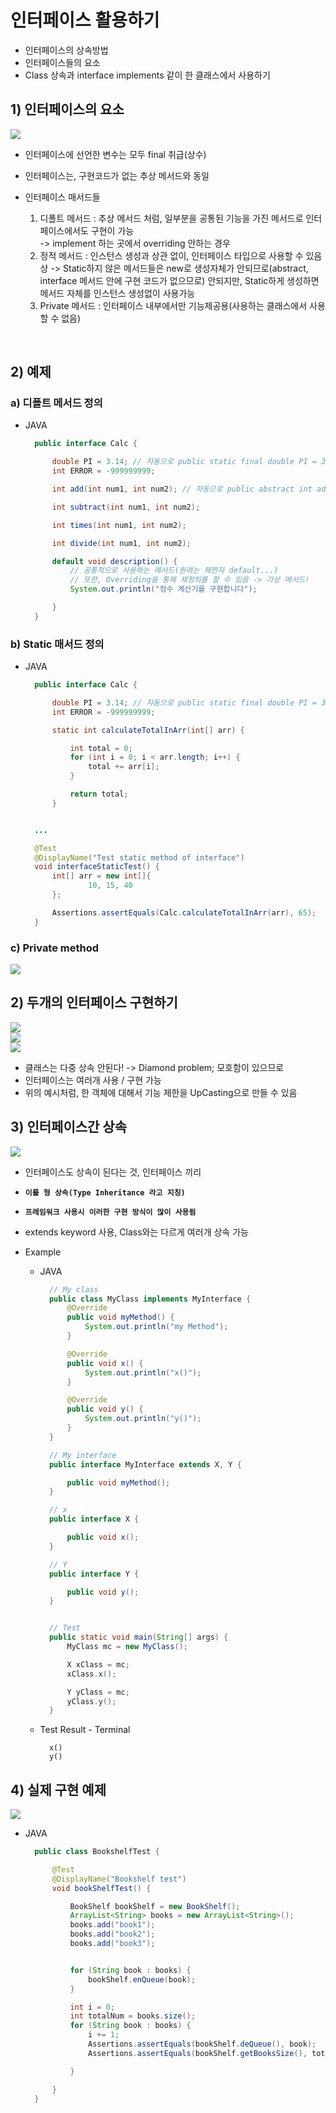 <link href="../../md/style.css" rel="stylesheet">

# 인터페이스 활용하기

- 인터페이스의 상속방법
- 인터페이스들의 요소
- Class 상속과 interface implements 같이 한 클래스에서 사용하기

## 1) 인터페이스의 요소

<img src='images/2021-09-14-22-23-47.png' />

- 인터페이스에 선언한 변수는 모두 final 취급(상수)
- 인터페이스는, 구현코드가 없는 추상 메서드와 동일
- 인터페이스 매서드들

  1. 디폴트 메서드 : 추상 메서드 처럼, 일부분을 공통된 기능을 가진 메서드로 인터페이스에서도 구현이 가능  
     -> implement 하는 곳에서 overriding 안하는 경우
  2. 정적 메서드 : 인스턴스 생성과 상관 없이, 인터페이스 타입으로 사용할 수 있음 상
     -> Static하지 않은 메서드들은 new로 생성자체가 안되므로(abstract, interface 메서드 안에 구현 코드가 없으므로) 안되지만, Static하게 생성하면 메서드 자체를 인스턴스 생성없이 사용가능
  3. Private 메서드 : 인터페이스 내부에서만 기능제공용(사용하는 클래스에서 사용할 수 없음)

<br>

## 2) 예제

### a) 디폴트 메서드 정의

- JAVA

  ```JAVA
    public interface Calc {

        double PI = 3.14; // 자동으로 public static final double PI = 3.14; 로 변환
        int ERROR = -999999999;

        int add(int num1, int num2); // 자동으로 public abstract int add() 로 변환

        int subtract(int num1, int num2);

        int times(int num1, int num2);

        int divide(int num1, int num2);

        default void description() {
            // 공통적으로 사용하는 메서드(원래는 제한자 default...)
            // 또한, Overriding을 통해 재정의를 할 수 있음 -> 가상 메서드!
            System.out.println("정수 계산기를 구현합니다");

        }
    }
  ```

### b) Static 매서드 정의

- JAVA

  ```JAVA
    public interface Calc {

        double PI = 3.14; // 자동으로 public static final double PI = 3.14; 로 변환
        int ERROR = -999999999;

        static int calculateTotalInArr(int[] arr) {

            int total = 0;
            for (int i = 0; i < arr.length; i++) {
                total += arr[i];
            }

            return total;
        }


    ...

    @Test
    @DisplayName("Test static method of interface")
    void interfaceStaticTest() {
        int[] arr = new int[]{
                10, 15, 40
        };

        Assertions.assertEquals(Calc.calculateTotalInArr(arr), 65);
    }
  ```

### c) Private method

<img src='images/2021-09-14-22-54-41.png' />

## 2) 두개의 인터페이스 구현하기

<img src='images/2021-09-14-22-55-54.png' />

<br>

<img src='images/2021-09-14-22-56-13.png' />

<br>

<img src='images/2021-09-14-22-58-22.png' />

- 클래스는 다중 상속 안된다! -> Diamond problem; 모호함이 있으므로
- 인터페이스는 여러개 사용 / 구현 가능
- 위의 예시처럼, 한 객체에 대해서 기능 제한을 UpCasting으로 만들 수 있음

## 3) 인터페이스간 상속

<img src='images/2021-09-15-16-09-00.png' />

- 인터페이스도 상속이 된다는 것, 인터페이스 끼리
- **`이를 형 상속(Type Inheritance 라고 지칭)`**
- **`프레임워크 사용시 이러한 구현 방식이 많이 사용됨`**
- extends keyword 사용, Class와는 다르게 여러개 상속 가능
- Example

  - JAVA

    ```JAVA
      // My class
      public class MyClass implements MyInterface {
          @Override
          public void myMethod() {
              System.out.println("my Method");
          }

          @Override
          public void x() {
              System.out.println("x()");
          }

          @Override
          public void y() {
              System.out.println("y()");
          }
      }

      // My interface
      public interface MyInterface extends X, Y {

          public void myMethod();
      }

      // x
      public interface X {

          public void x();
      }

      // Y
      public interface Y {

          public void y();
      }


      // Test
      public static void main(String[] args) {
          MyClass mc = new MyClass();

          X xClass = mc;
          xClass.x();

          Y yClass = mc;
          yClass.y();
      }

    ```

  - Test Result - Terminal

    ```TEXT
      x()
      y()

    ```

## 4) 실제 구현 예제

<img src='images/2021-09-15-16-31-02.png' />

- JAVA

  ```JAVA
    public class BookshelfTest {

        @Test
        @DisplayName("Bookshelf test")
        void bookShelfTest() {

            BookShelf bookShelf = new BookShelf();
            ArrayList<String> books = new ArrayList<String>();
            books.add("book1");
            books.add("book2");
            books.add("book3");


            for (String book : books) {
                bookShelf.enQueue(book);
            }

            int i = 0;
            int totalNum = books.size();
            for (String book : books) {
                i += 1;
                Assertions.assertEquals(bookShelf.deQueue(), book);
                Assertions.assertEquals(bookShelf.getBooksSize(), totalNum - i);

            }

        }
    }
  ```
